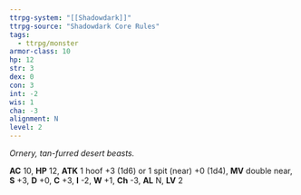 ```yaml
---
ttrpg-system: "[[Shadowdark]]"
ttrpg-source: "Shadowdark Core Rules"
tags:
  - ttrpg/monster
armor-class: 10
hp: 12
str: 3
dex: 0
con: 3
int: -2
wis: 1
cha: -3
alignment: N
level: 2
---
```


_Ornery, tan-furred desert beasts._

**AC** 10, **HP** 12, **ATK** 1 hoof +3 (1d6) or 1 spit (near) +0 (1d4), **MV** double near, **S** +3, **D** +0, **C** +3, **I** -2, **W** +1, **Ch** -3, **AL** N, **LV** 2



